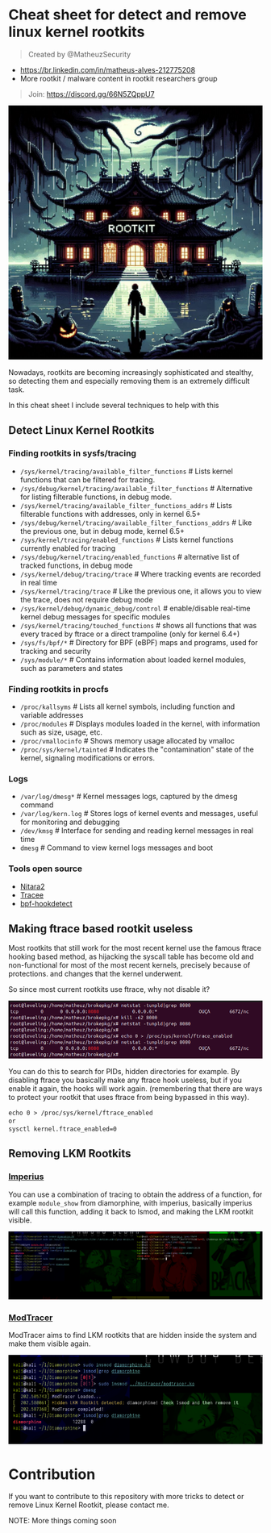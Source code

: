 #  Cheat sheet for detect and remove linux kernel rootkits

>  Created by @MatheuzSecurity
- https://br.linkedin.com/in/matheus-alves-212775208
- More rootkit / malware content in rootkit researchers group
>  Join: https://discord.gg/66N5ZQppU7

<p align="center"><img src="xx.png"></p>

Nowadays, rootkits are becoming increasingly sophisticated and stealthy, so detecting them and especially removing them is an extremely difficult task.

In this cheat sheet I include several techniques to help with this

## Detect Linux Kernel Rootkits

### Finding rootkits in sysfs/tracing

- `/sys/kernel/tracing/available_filter_functions` # Lists kernel functions that can be filtered for tracing.
- `/sys/debug/kernel/tracing/available_filter_functions` # Alternative for listing filterable functions, in debug mode.
- `/sys/kernel/tracing/available_filter_functions_addrs` # Lists filterable functions with addresses, only in kernel 6.5+
- `/sys/debug/kernel/tracing/available_filter_functions_addrs` # Like the previous one, but in debug mode, kernel 6.5+
- `/sys/kernel/tracing/enabled_functions` # Lists kernel functions currently enabled for tracing
- `/sys/debug/kernel/tracing/enabled_functions` # alternative list of tracked functions, in debug mode
- `/sys/kernel/debug/tracing/trace` # Where tracking events are recorded in real time
- `/sys/kernel/tracing/trace` # Like the previous one, it allows you to view the trace, does not require debug mode
- `/sys/kernel/debug/dynamic_debug/control` # enable/disable real-time kernel debug messages for specific modules
- `/sys/kernel/tracing/touched_functions` # shows all functions that was every traced by ftrace or a direct trampoline (only for kernel 6.4+)
- `/sys/fs/bpf/*` # Directory for BPF (eBPF) maps and programs, used for tracking and security
- `/sys/module/*` # Contains information about loaded kernel modules, such as parameters and states


### Finding rootkits in procfs

- `/proc/kallsyms` # Lists all kernel symbols, including function and variable addresses
- `/proc/modules` # Displays modules loaded in the kernel, with information such as size, usage, etc.
- `/proc/vmallocinfo` # Shows memory usage allocated by vmalloc
- `/proc/sys/kernel/tainted` # Indicates the "contamination" state of the kernel, signaling modifications or errors.

### Logs

- `/var/log/dmesg*` # Kernel messages logs, captured by the dmesg command
- `/var/log/kern.log` # Stores logs of kernel events and messages, useful for monitoring and debugging
- `/dev/kmsg` # Interface for sending and reading kernel messages in real time
- `dmesg` # Command to view kernel logs messages and boot 

### Tools open source

- [Nitara2](https://github.com/ksen-lin/nitara2)
- [Tracee](https://github.com/aquasecurity/tracee)
- [bpf-hookdetect](https://github.com/pathtofile/bpf-hookdetect)

## Making ftrace based rootkit useless

Most rootkits that still work for the most recent kernel use the famous ftrace hooking based method, as hijacking the syscall table has become old and non-functional for most of the most recent kernels, precisely because of protections. and changes that the kernel underwent.

So since most current rootkits use ftrace, why not disable it?

<p align="center"><img src="brokepkg.png"></p>

You can do this to search for PIDs, hidden directories for example. By disabling ftrace you basically make any ftrace hook useless, but if you enable it again, the hooks will work again. (remembering that there are ways to protect your rootkit that uses ftrace from being bypassed in this way).

```
echo 0 > /proc/sys/kernel/ftrace_enabled
or
sysctl kernel.ftrace_enabled=0
```

## Removing LKM Rootkits 

### [Imperius](https://github.com/MatheuZSecurity/Imperius)

You can use a combination of tracing to obtain the address of a function, for example `module_show` from diamorphine, with imperius, basically imperius will call this function, adding it back to lsmod, and making the LKM rootkit visible.

<p align="center"><img src="imperius.png"></p>

### [ModTracer](https://github.com/MatheuZSecurity/ModTracer)

ModTracer aims to find LKM rootkits that are hidden inside the system and make them visible again.

<p align="center"><img src="modtracer.png"></p>

# Contribution

If you want to contribute to this repository with more tricks to detect or remove Linux Kernel Rootkit, please contact me.

NOTE: More things coming soon
